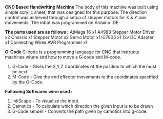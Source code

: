 **CNC Based Handwriting Machine**
The body of this machine was built using simple acrylic sheet, that was designed for this purpose.
The direction control was achieved through a setup of stepper motors for X & Y axis movements.
The robot was programmed on Arduino IDE.

**The parts used are as follows :**
AtMega 16 x1
A4988 Stepper Motor Driver x2
Chassis x1
Stepper Motor x2
Servo Motor x1
IC7805 x1
12v DC Adapter x1
Connecting Wires 
AVR Programmer x1


**G-Code**
G-code is a programming language for CNC that instructs machines where and how to move a G-code and M-code.
1. G-Code - Gives the X,Y,Z Coordinates of the position to which the must be next.
2. M-Code - Give the end effector movements to the coordinates specified by the G-Code.

**Following Softwares were used :**
1. InkScape - To visualize the input
2. Camotics - To calculate which direction the given input is to be drawn
3. G-Code sender - Converts the path given by camotics into g-code.
